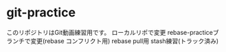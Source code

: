 # git-practice
このリポジトリはGit動画練習用です。
ローカルリポで変更
rebase-practiceブランチで変更(rebase コンフリクト用)
rebase pull用
stash練習(トラック済み)